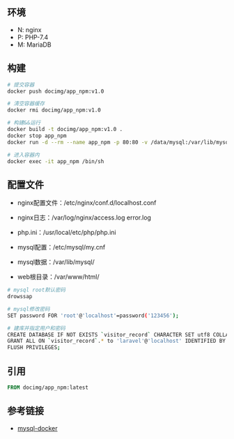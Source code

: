 ## 环境

- N: nginx
- P: PHP-7.4
- M: MariaDB

## 构建
```bash
# 提交容器
docker push docimg/app_npm:v1.0

# 清空容器缓存
docker rmi docimg/app_npm:v1.0

# 构建&&运行
docker build -t docimg/app_npm:v1.0 .
docker stop app_npm
docker run -d --rm --name app_npm -p 80:80 -v /data/mysql:/var/lib/mysql docimg/app_npm:v1.0

# 进入容器内
docker exec -it app_npm /bin/sh
```

## 配置文件

- nginx配置文件：/etc/nginx/conf.d/localhost.conf
- nginx日志：/var/log/nginx/access.log  error.log

- php.ini：/usr/local/etc/php/php.ini

- mysql配置：/etc/mysql/my.cnf
- mysql数据：/var/lib/mysql/

- web根目录：/var/www/html/

```bash
# mysql root默认密码
drowssap

# mysql修改密码
SET password FOR 'root'@'localhost'=password('123456');

# 建库并指定用户和密码
CREATE DATABASE IF NOT EXISTS `visitor_record` CHARACTER SET utf8 COLLATE utf8_general_ci;
GRANT ALL ON `visitor_record`.* to 'laravel'@'localhost' IDENTIFIED BY '123456789';
FLUSH PRIVILEGES;
```


## 引用

```Dockerfile
FROM docimg/app_npm:latest
```

## 参考链接

- [mysql-docker](https://github.com/tonydeng/mysql-docker)
